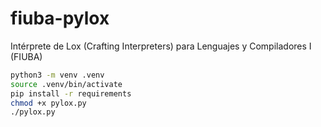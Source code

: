 # fiuba-pylox

Intérprete de Lox (Crafting Interpreters) para Lenguajes y Compiladores I (FIUBA)

```sh
python3 -m venv .venv
source .venv/bin/activate
pip install -r requirements
chmod +x pylox.py
./pylox.py
```
